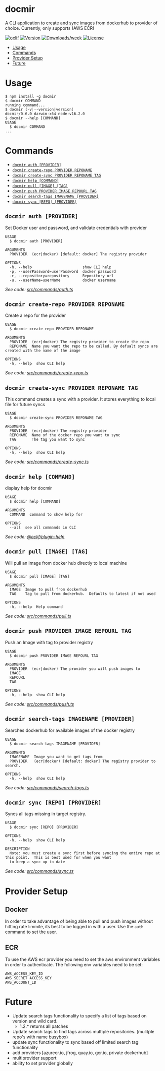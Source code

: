 docmir
======

A CLI application to create and sync images from dockerhub to provider of choice. Currently, only supports (AWS ECR)

[![oclif](https://img.shields.io/badge/cli-oclif-brightgreen.svg)](https://oclif.io)
[![Version](https://img.shields.io/npm/v/docmir.svg)](https://npmjs.org/package/docmir)
[![Downloads/week](https://img.shields.io/npm/dw/docmir.svg)](https://npmjs.org/package/docmir)
[![License](https://img.shields.io/npm/l/docmir.svg)](https://github.com/CaliFOSS/docker-mirror/blob/master/package.json)

<!-- toc -->
* [Usage](#usage)
* [Commands](#commands)
* [Provider Setup](#provider-setup)
* [Future](#future)
<!-- tocstop -->
# Usage
<!-- usage -->
```sh-session
$ npm install -g docmir
$ docmir COMMAND
running command...
$ docmir (-v|--version|version)
docmir/0.6.0 darwin-x64 node-v16.2.0
$ docmir --help [COMMAND]
USAGE
  $ docmir COMMAND
...
```
<!-- usagestop -->
# Commands
<!-- commands -->
* [`docmir auth [PROVIDER]`](#docmir-auth-provider)
* [`docmir create-repo PROVIDER REPONAME`](#docmir-create-repo-provider-reponame)
* [`docmir create-sync PROVIDER REPONAME TAG`](#docmir-create-sync-provider-reponame-tag)
* [`docmir help [COMMAND]`](#docmir-help-command)
* [`docmir pull [IMAGE] [TAG]`](#docmir-pull-image-tag)
* [`docmir push PROVIDER IMAGE REPOURL TAG`](#docmir-push-provider-image-repourl-tag)
* [`docmir search-tags IMAGENAME [PROVIDER]`](#docmir-search-tags-imagename-provider)
* [`docmir sync [REPO] [PROVIDER]`](#docmir-sync-repo-provider)

## `docmir auth [PROVIDER]`

Set Docker user and password, and validate credentials with provider

```
USAGE
  $ docmir auth [PROVIDER]

ARGUMENTS
  PROVIDER  (ecr|docker) [default: docker] The registry provider

OPTIONS
  -h, --help                       show CLI help
  -p, --userPassword=userPassword  docker password
  -r, --repository=repository      Repository url
  -u, --userName=userName          docker username
```

_See code: [src/commands/auth.ts](https://github.com/CaliFOSS/docker-mirror/blob/v0.6.0/src/commands/auth.ts)_

## `docmir create-repo PROVIDER REPONAME`

Create a repo for the provider

```
USAGE
  $ docmir create-repo PROVIDER REPONAME

ARGUMENTS
  PROVIDER  (ecr|docker) The registry provider to create the repo
  REPONAME  Name you want the repo to be called. By defualt syncs are created with the name of the image

OPTIONS
  -h, --help  show CLI help
```

_See code: [src/commands/create-repo.ts](https://github.com/CaliFOSS/docker-mirror/blob/v0.6.0/src/commands/create-repo.ts)_

## `docmir create-sync PROVIDER REPONAME TAG`

This command creates a sync with a provider.  It stores everything to local file for future syncs

```
USAGE
  $ docmir create-sync PROVIDER REPONAME TAG

ARGUMENTS
  PROVIDER  (ecr|docker) The registry provider
  REPONAME  Name of the docker repo you want to sync
  TAG       The tag you want to sync

OPTIONS
  -h, --help  show CLI help
```

_See code: [src/commands/create-sync.ts](https://github.com/CaliFOSS/docker-mirror/blob/v0.6.0/src/commands/create-sync.ts)_

## `docmir help [COMMAND]`

display help for docmir

```
USAGE
  $ docmir help [COMMAND]

ARGUMENTS
  COMMAND  command to show help for

OPTIONS
  --all  see all commands in CLI
```

_See code: [@oclif/plugin-help](https://github.com/oclif/plugin-help/blob/v3.2.2/src/commands/help.ts)_

## `docmir pull [IMAGE] [TAG]`

Will pull an image from docker hub directly to local machine

```
USAGE
  $ docmir pull [IMAGE] [TAG]

ARGUMENTS
  IMAGE  Image to pull from dockerhub
  TAG    Tag to pull from dockerhub.  Defaults to latest if not used

OPTIONS
  -h, --help  Help command
```

_See code: [src/commands/pull.ts](https://github.com/CaliFOSS/docker-mirror/blob/v0.6.0/src/commands/pull.ts)_

## `docmir push PROVIDER IMAGE REPOURL TAG`

Push an Image with tag to provider registry

```
USAGE
  $ docmir push PROVIDER IMAGE REPOURL TAG

ARGUMENTS
  PROVIDER  (ecr|docker) The provider you will push images to
  IMAGE
  REPOURL
  TAG

OPTIONS
  -h, --help  show CLI help
```

_See code: [src/commands/push.ts](https://github.com/CaliFOSS/docker-mirror/blob/v0.6.0/src/commands/push.ts)_

## `docmir search-tags IMAGENAME [PROVIDER]`

Searches dockerhub for available images of the docker registry

```
USAGE
  $ docmir search-tags IMAGENAME [PROVIDER]

ARGUMENTS
  IMAGENAME  Image you want to get tags from
  PROVIDER   (ecr|docker) [default: docker] The registry provider to search.

OPTIONS
  -h, --help  show CLI help
```

_See code: [src/commands/search-tags.ts](https://github.com/CaliFOSS/docker-mirror/blob/v0.6.0/src/commands/search-tags.ts)_

## `docmir sync [REPO] [PROVIDER]`

Syncs all tags missing in target registry. 

```
USAGE
  $ docmir sync [REPO] [PROVIDER]

OPTIONS
  -h, --help  show CLI help

DESCRIPTION
  Note: you must create a sync first before syncing the entire repo at this point.  This is best used for when you want 
  to keep a sync up to date
```

_See code: [src/commands/sync.ts](https://github.com/CaliFOSS/docker-mirror/blob/v0.6.0/src/commands/sync.ts)_
<!-- commandsstop -->


# Provider Setup

## Docker

In order to take advantage of being able to pull and push images without hitting rate limmite, its best to be logged in with a user. 
Use the `auth` command to set the user.

## ECR

To use the AWS ecr provider you need to set the aws environment variables in order to authenticate.  The following env variables need to be set: 

```
AWS_ACCESS_KEY_ID
AWS_SECRET_ACCESS_KEY
AWS_ACCOUNT_ID
```


# Future

- Update search tags functionality to specify a list of tags based on version and wild card.
  - 1.2.* returns all patches
- Update search tags to find tags across multiple repositories.  (mulitple repo's with name busybox)
- update sync functionality to sync based off limited search tag functionality
- add providers [azurecr.io, jfrog, quay.io, gcr.io, private dockerhub]
- multiprovider support
- ability to set provider globally

